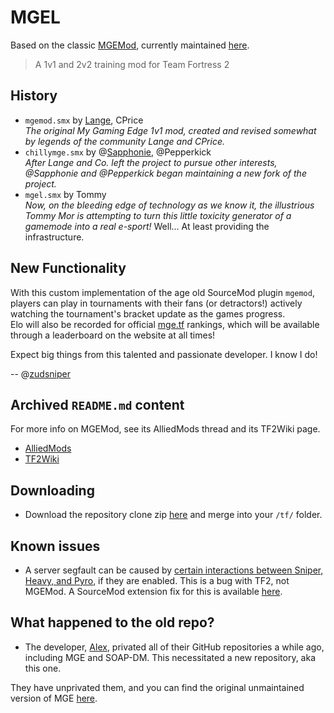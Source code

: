 # MGEL
Based on the classic [MGEMod](https://github.com/alvancamp/MGEMod), currently maintained [here](https://github.com/sapphonie/MGEMod). 
> A 1v1 and 2v2 training mod for Team Fortress 2 

## History
 - `mgemod.smx` by [Lange](https://github.com/alvancamp), CPrice  
    *The original My Gaming Edge 1v1 mod, created and revised somewhat by legends of the community Lange and CPrice.*   
 - `chillymge.smx` by @[Sapphonie](https://github.com/sapphonie/), @Pepperkick  
    *After Lange and Co. left the project to pursue other interests, @Sapphonie and @Pepperkick began maintaining a new fork of the project.*
 - `mgel.smx` by Tommy   
    *Now, on the bleeding edge of technology as we know it, the illustrious Tommy Mor is attempting to turn this little toxicity generator of a gamemode into a real e-sport!*
    Well... At least providing the infrastructure. 

## New Functionality
With this custom implementation of the age old SourceMod plugin `mgemod`, players can play in tournaments with their fans (or detractors!) actively watching the tournament's bracket update as the games progress.  
Elo will also be recorded for official [mge.tf](https://help.mge.tf/) rankings, which will be available through a leaderboard on the website at all times!

Expect big things from this talented and passionate developer. I know I do!

 -- @[zudsniper](https://github.com/zudsniper/)

## Archived `README.md` content

For more info on MGEMod, see its AlliedMods thread and its TF2Wiki page.

- [AlliedMods](https://forums.alliedmods.net/showthread.php?t=154755)
- [TF2Wiki](http://wiki.teamfortress.com/wiki/MGE_Mod)

## Downloading
- Download the repository clone zip [here](https://github.com/sapphonie/MGEMod/archive/master.zip) and merge into your `/tf/` folder.

## Known issues
- A server segfault can be caused by [certain interactions between Sniper, Heavy, and Pyro](https://forums.alliedmods.net/showthread.php?t=302264), if they are enabled. This is a bug with TF2, not MGEMod. A SourceMod extension fix for this is available [here](https://github.com/Kenzzer/JetPack_Fix).

## What happened to the old repo?
- The developer, [Alex](https://github.com/alvancamp), privated all of their GitHub repositories a while ago, including MGE and SOAP-DM. This necessitated a new repository, aka this one.

They have unprivated them, and you can find the original unmaintained version of MGE [here](https://github.com/alvancamp/MGEMod).
